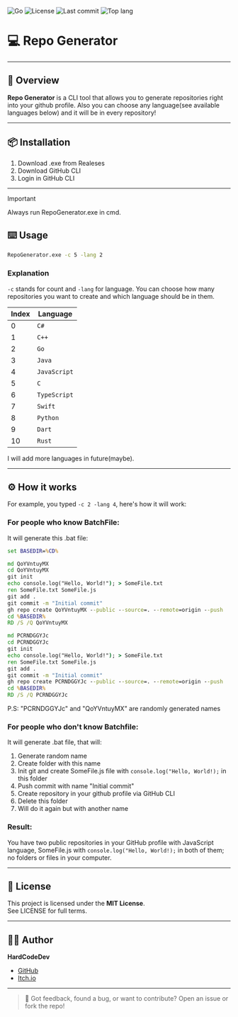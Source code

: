 ![Go](https://img.shields.io/badge/Go-%2300ADD8?logo=Go&logoColor=%23FFFFFF)
![License](https://img.shields.io/github/license/HardCodeDev777/Repo-Generator?color=%2305991d)
![Last commit](https://img.shields.io/github/last-commit/HardCodeDev777/Repo-Generator?color=%2305991d)
![Top lang](https://img.shields.io/github/languages/top/HardCodeDev777/Repo-Generator)

# 💻 Repo Generator

---

## 🚀 Overview

**Repo Generator** is a CLI tool that allows you to generate repositories right into your github profile. Also you can choose any language(see available languages below) and it will be in every repository!

---

## 📦 Installation

1. Download .exe from Realeses
2. Download GitHub CLI
3. Login in GitHub CLI

---

> [!IMPORTANT]
>  Always run RepoGenerator.exe in cmd.

## ⌨️ Usage

```bat
RepoGenerator.exe -c 5 -lang 2
```

### Explanation

`-c` stands for count and `-lang` for language. You can choose how many repositories you want to create and which language should be in them.

| Index  | Language      |
|----|------------|
| 0  | `C#` |
| 1  | `C++`         |
| 2  | `Go`     |
| 3  | `Java`       |
| 4  | `JavaScript`       |
| 5  | `C`       |
| 6  | `TypeScript`       |
| 7  | `Swift`       |
| 8  | `Python`       |
| 9  | `Dart`       |
| 10  | `Rust`       |

I will add more languages in future(maybe).

---

## ⚙️ How it works

For example, you typed `-c 2 -lang 4`, here's how it will work:

### For people who know BatchFile:

It will generate this .bat file:

```bat
set BASEDIR=%CD% 

md QoYVntuyMX 
cd QoYVntuyMX 
git init 
echo console.log("Hello, World!"); > SomeFile.txt 
ren SomeFile.txt SomeFile.js 
git add . 
git commit -m "Initial commit" 
gh repo create QoYVntuyMX --public --source=. --remote=origin --push 
cd %BASEDIR% 
RD /S /Q QoYVntuyMX 

md PCRNDGGYJc 
cd PCRNDGGYJc 
git init 
echo console.log("Hello, World!"); > SomeFile.txt 
ren SomeFile.txt SomeFile.js 
git add . 
git commit -m "Initial commit" 
gh repo create PCRNDGGYJc --public --source=. --remote=origin --push 
cd %BASEDIR% 
RD /S /Q PCRNDGGYJc
```

P.S: "PCRNDGGYJc" and "QoYVntuyMX" are randomly generated names

### For people who don't know Batchfile:

It will generate .bat file, that will:

1. Generate random name
2. Create folder with this name
3. Init git and create SomeFile.js file with `console.log("Hello, World!);` in this folder
4. Push commit with name "Initial commit"
5. Create repository in your github profile via GitHub CLI
6. Delete this folder
7. Will do it again but with another name


### Result:

You have two public repositories in your GitHub profile with JavaScript language, SomeFile.js with `console.log("Hello, World!);` in both of them; no folders or files in your computer.

---

## 📄 License

This project is licensed under the **MIT License**.  
See LICENSE for full terms.

---

## 👨‍💻 Author

**HardCodeDev**  
- [GitHub](https://github.com/HardCodeDev777)  
- [Itch.io](https://hardcodedev.itch.io/)

---

> 💬 Got feedback, found a bug, or want to contribute? Open an issue or fork the repo!
